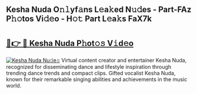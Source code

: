 ## Kesha Nuda O𝚗𝚕yf𝚊ns L𝚎a𝚔ed N𝚞𝚍es - Part-FAz P𝚑𝚘tos Vi𝚍𝚎o - H𝚘𝚝 Part L𝚎a𝚔s FaX7k

# <h2><a href="http://kf36cgc.oniu.top/?m=Kesha+Nuda">🔗👉 🔴 Kesha Nuda P𝚑ot𝚘𝚜 V𝚒d𝚎o</a></h2>

[![Kesha Nuda Nu𝚍e𝚜](https://i.imgur.com/0qMVB7G.gif)](http://kf36cgc.oniu.top/?m=Kesha+Nuda)
Virtual content creator and entertainer Kesha Nuda, recognized for disseminating dance and lifestyle inspiration through trending dance trends and compact clips. Gifted vocalist Kesha Nuda, known for their remarkable singing abilities and achievements in the music world.  
